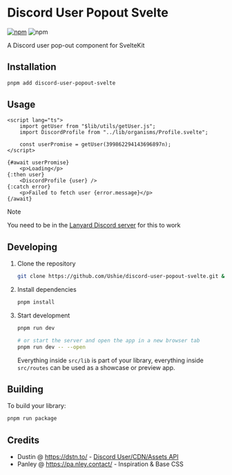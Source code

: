 # Discord User Popout Svelte

[![npm](https://img.shields.io/npm/v/discord-user-popout-svelte)](https://www.npmjs.com/package/discord-user-popout-svelte)
![npm](https://img.shields.io/npm/l/discord-user-popout-svelte)

A Discord user pop-out component for SvelteKit

## Installation

```sh
pnpm add discord-user-popout-svelte
```

## Usage

```svelte
<script lang="ts">
    import getUser from "$lib/utils/getUser.js";
    import DiscordProfile from "../lib/organisms/Profile.svelte";

    const userPromise = getUser(399862294143696897n);
</script>

{#await userPromise}
    <p>Loading</p>
{:then user}
    <DiscordProfile {user} />
{:catch error}
    <p>Failed to fetch user {error.message}</p>
{/await}
```

> [!Note]
> You need to be in the [Lanyard Discord server](https://discord.com/invite/WScAm7vNGF) for this to work

## Developing

1. Clone the repository

    ```sh
    git clone https://github.com/Ushie/discord-user-popout-svelte.git && cd discord-user-popout-svelte
    ```

2. Install dependencies

    ```sh
    pnpm install
    ```

3. Start development

    ```sh
    pnpm run dev

    # or start the server and open the app in a new browser tab
    pnpm run dev -- --open
    ```

    Everything inside `src/lib` is part of your library, everything inside `src/routes` can be used as a showcase or preview app.

## Building

To build your library:

```sh
pnpm run package
```

## Credits

-   Dustin @ https://dstn.to/ - [Discord User/CDN/Assets API](https://gist.github.com/dustinrouillard/04be36180ed80db144a4857408478854)
-   Panley @ https://pa.nley.contact/ - Inspiration & Base CSS
